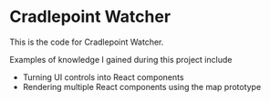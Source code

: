 # Cradlepoint Watcher

This is the code for Cradlepoint Watcher.

Examples of knowledge I gained during this project include

  - Turning UI controls into React components
  - Rendering multiple React components using the map prototype
